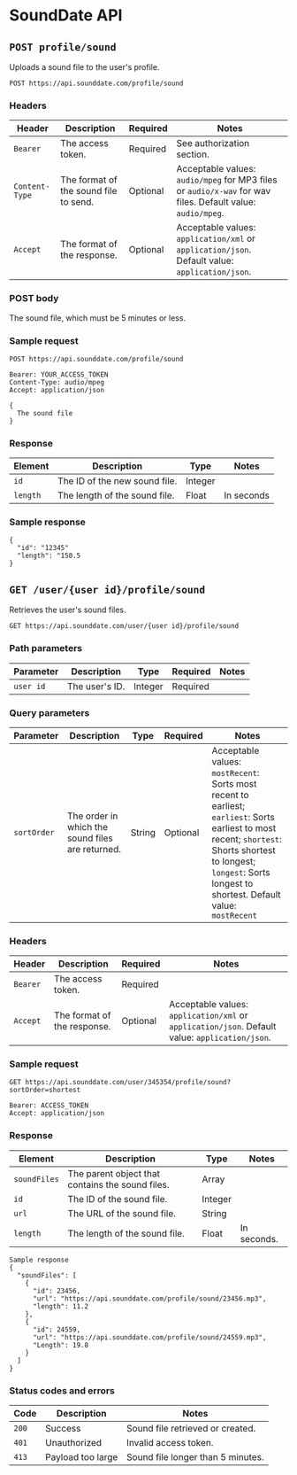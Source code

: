 # SoundDate API

## `POST profile/sound`

Uploads a sound file to the user's profile.

`POST https://api.sounddate.com/profile/sound`

### Headers

Header | Description | Required | Notes
-------|-------------|----------|------
`Bearer` | The access token. | Required | See authorization section.
`Content-Type` | The format of the sound file to send. | Optional | Acceptable values: `audio/mpeg` for MP3 files or `audio/x-wav` for wav files. Default value: `audio/mpeg`.
`Accept` | The format of the response. | Optional | Acceptable values: `application/xml` or `application/json`. Default value: `application/json`.

### POST body

The sound file, which must be 5 minutes or less.

### Sample request

```
POST https://api.sounddate.com/profile/sound

Bearer: YOUR_ACCESS_TOKEN
Content-Type: audio/mpeg
Accept: application/json

{
  The sound file
}
```

### Response

Element | Description | Type | Notes
--------|-------------|------|------
`id` | The ID of the new sound file. | Integer
`length` | The length of the sound file. | Float | In seconds


### Sample response

```
{
  "id": "12345"
  "length": "150.5
}
```

## `GET /user/{user id}/profile/sound`

Retrieves the user's sound files.

`GET https://api.sounddate.com/user/{user id}/profile/sound`

### Path parameters

Parameter | Description | Type | Required | Notes
----------|-------------|------|----------|------
`user id` | The user's ID. | Integer | Required

### Query parameters

Parameter | Description | Type | Required | Notes
----------|-------------|------|----------|------
`sortOrder` | The order in which the sound files are returned. | String | Optional | Acceptable values: `mostRecent`: Sorts most recent to earliest; `earliest`: Sorts earliest to most recent; `shortest`: Shorts shortest to longest; `longest`: Sorts longest to shortest. Default value: `mostRecent`

### Headers

Header | Description | Required | Notes
-------|-------------|----------|------
`Bearer` | The access token. | Required
`Accept` | The format of the response. | Optional | Acceptable values: `application/xml` or `application/json`. Default value: `application/json`.

### Sample request

```
GET https://api.sounddate.com/user/345354/profile/sound?sortOrder=shortest

Bearer: ACCESS_TOKEN
Accept: application/json
```

### Response

Element | Description | Type | Notes
--------|-------------|------|------
`soundFiles` | The parent object that contains the sound files. | Array
`id` | The ID of the sound file. | Integer
`url` | The URL of the sound file. | String
`length` | The length of the sound file. | Float | In seconds.

```
Sample response
{
  "soundFiles": [
    {
      "id": 23456,
      "url": "https://api.sounddate.com/profile/sound/23456.mp3",
      "length": 11.2
    },
    {
      "id": 24559,
      "url": "https://api.sounddate.com/profile/sound/24559.mp3",
      "Length": 19.8
    }
  ]
}
```

### Status codes and errors

Code | Description | Notes
-----|-------------|------
`200` | Success | Sound file retrieved or created.
`401` | Unauthorized | Invalid access token.
`413` | Payload too large | Sound file longer than 5 minutes.

